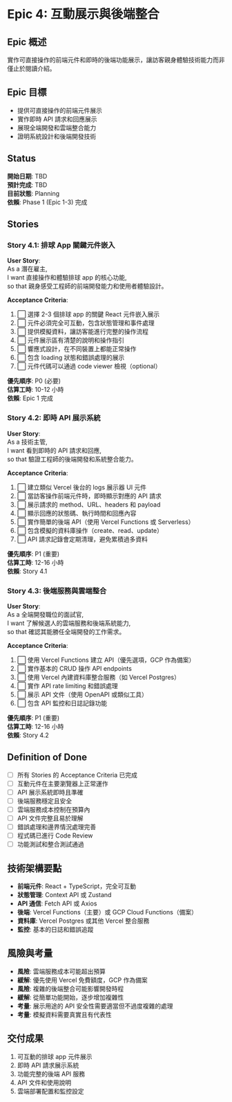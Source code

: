 # Epic 4: 互動展示與後端整合

## Epic 概述

實作可直接操作的前端元件和即時的後端功能展示，讓訪客親身體驗技術能力而非僅止於閱讀介紹。

## Epic 目標

- 提供可直接操作的前端元件展示
- 實作即時 API 請求和回應展示
- 展現全端開發和雲端整合能力
- 證明系統設計和後端開發技術

## Status

**開始日期**: TBD  
**預計完成**: TBD  
**目前狀態**: Planning  
**依賴**: Phase 1 (Epic 1-3) 完成

## Stories

### Story 4.1: 排球 App 關鍵元件嵌入

**User Story**:  
As a 潛在雇主,  
I want 直接操作和體驗排球 app 的核心功能,  
so that 親身感受工程師的前端開發能力和使用者體驗設計。

**Acceptance Criteria**:

1. ⬜ 選擇 2-3 個排球 app 的關鍵 React 元件嵌入展示
2. ⬜ 元件必須完全可互動，包含狀態管理和事件處理
3. ⬜ 提供模擬資料，讓訪客能進行完整的操作流程
4. ⬜ 元件展示區有清楚的說明和操作指引
5. ⬜ 響應式設計，在不同裝置上都能正常操作
6. ⬜ 包含 loading 狀態和錯誤處理的展示
7. ⬜ 元件代碼可以通過 code viewer 檢視（optional）

**優先順序**: P0 (必要)  
**估算工時**: 10-12 小時  
**依賴**: Epic 1 完成

### Story 4.2: 即時 API 展示系統

**User Story**:  
As a 技術主管,  
I want 看到即時的 API 請求和回應,  
so that 驗證工程師的後端開發和系統整合能力。

**Acceptance Criteria**:

1. ⬜ 建立類似 Vercel 後台的 logs 展示器 UI 元件
2. ⬜ 當訪客操作前端元件時，即時顯示對應的 API 請求
3. ⬜ 展示請求的 method、URL、headers 和 payload
4. ⬜ 顯示回應的狀態碼、執行時間和回應內容
5. ⬜ 實作簡單的後端 API（使用 Vercel Functions 或 Serverless）
6. ⬜ 包含模擬的資料庫操作（create、read、update）
7. ⬜ API 請求記錄會定期清理，避免累積過多資料

**優先順序**: P1 (重要)  
**估算工時**: 12-16 小時  
**依賴**: Story 4.1

### Story 4.3: 後端服務與雲端整合

**User Story**:  
As a 全端開發職位的面試官,  
I want 了解候選人的雲端服務和後端系統能力,  
so that 確認其能勝任全端開發的工作需求。

**Acceptance Criteria**:

1. ⬜ 使用 Vercel Functions 建立 API（優先選項，GCP 作為備案）
2. ⬜ 實作基本的 CRUD 操作 API endpoints
3. ⬜ 使用 Vercel 內建資料庫整合服務（如 Vercel Postgres）
4. ⬜ 實作 API rate limiting 和錯誤處理
5. ⬜ 展示 API 文件（使用 OpenAPI 或類似工具）
6. ⬜ 包含 API 監控和日誌記錄功能

**優先順序**: P1 (重要)  
**估算工時**: 12-16 小時  
**依賴**: Story 4.2

## Definition of Done

- [ ] 所有 Stories 的 Acceptance Criteria 已完成
- [ ] 互動元件在主要瀏覽器上正常運作
- [ ] API 展示系統即時且準確
- [ ] 後端服務穩定且安全
- [ ] 雲端服務成本控制在預算內
- [ ] API 文件完整且易於理解
- [ ] 錯誤處理和邊界情況處理完善
- [ ] 程式碼已進行 Code Review
- [ ] 功能測試和整合測試通過

## 技術架構要點

- **前端元件**: React + TypeScript，完全可互動
- **狀態管理**: Context API 或 Zustand
- **API 通信**: Fetch API 或 Axios
- **後端**: Vercel Functions（主要）或 GCP Cloud Functions（備案）
- **資料庫**: Vercel Postgres 或其他 Vercel 整合服務
- **監控**: 基本的日誌和錯誤追蹤

## 風險與考量

- **風險**: 雲端服務成本可能超出預算
- **緩解**: 優先使用 Vercel 免費額度，GCP 作為備案
- **風險**: 複雜的後端整合可能影響開發時程
- **緩解**: 從簡單功能開始，逐步增加複雜性
- **考量**: 展示用途的 API 安全性需要適當但不過度複雜的處理
- **考量**: 模擬資料需要真實且有代表性

## 交付成果

1. 可互動的排球 app 元件展示
2. 即時 API 請求展示系統
3. 功能完整的後端 API 服務
4. API 文件和使用說明
5. 雲端部署配置和監控設定
